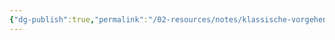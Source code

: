 ```yaml
---
{"dg-publish":true,"permalink":"/02-resources/notes/klassische-vorgehensmodelle/","tags":["projektmanagement","GFN/LF01"]}
---
```


